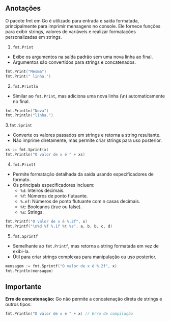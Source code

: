 ## Anotações
O pacote fmt em Go é utilizado para entrada e saída formatada, principalmente para imprimir mensagens no console. Ele fornece funções para exibir strings, valores de variáveis e realizar formatações personalizadas em strings.

1. `fmt.Print`
- Exibe os argumentos na saída padrão sem uma nova linha ao final.
- Argumentos são convertidos para strings e concatenados.
```go
fmt.Print("Mesma")
fmt.Print(" linha.")
```

2. `fmt.Println`
- Similar ao `fmt.Print`, mas adiciona uma nova linha (\n) automaticamente no final.
```go
fmt.Println("Nova")
fmt.Println("linha.")
```

3.`fmt.Sprint`
- Converte os valores passados em strings e retorna a string resultante.
- Não imprime diretamente, mas permite criar strings para uso posterior.
```go
xs := fmt.Sprint(x)
fmt.Println("O valor de x é " + xs)
```

4. `fmt.Printf`
- Permite formatação detalhada da saída usando especificadores de formato.
- Os principais especificadores incluem:
    - `%d`: Inteiros decimais.
    - `%f`: Números de ponto flutuante.
    - `%.nf`: Números de ponto flutuante com n casas decimais.
    - `%t`: Booleanos (true ou false).
    - `%s`: Strings.
```go
fmt.Printf("O valor de x é %.2f", x)
fmt.Printf("\n%d %f %.1f %t %s", a, b, b, c, d)
```

5. `fmt.Sprintf`
- Semelhante ao `fmt.Printf`, mas retorna a string formatada em vez de exibi-la.
- Útil para criar strings complexas para manipulação ou uso posterior.
```go
mensagem := fmt.Sprintf("O valor de x é %.2f", x)
fmt.Println(mensagem)
```

## Importante
**Erro de concatenação:** Go não permite a concatenação direta de strings e outros tipos:
```go
fmt.Println("O valor de x é " + x) // Erro de compilação
```